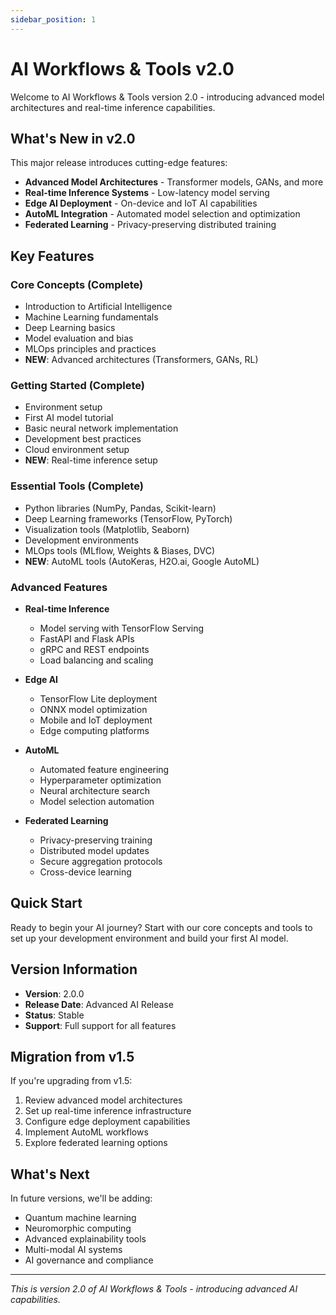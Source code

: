 ```yaml
---
sidebar_position: 1
---
```


# AI Workflows & Tools v2.0

Welcome to AI Workflows & Tools version 2.0 - introducing advanced model architectures and real-time inference capabilities.

## What's New in v2.0

This major release introduces cutting-edge features:

- **Advanced Model Architectures** - Transformer models, GANs, and more
- **Real-time Inference Systems** - Low-latency model serving
- **Edge AI Deployment** - On-device and IoT AI capabilities
- **AutoML Integration** - Automated model selection and optimization
- **Federated Learning** - Privacy-preserving distributed training

## Key Features

### Core Concepts (Complete)
- Introduction to Artificial Intelligence
- Machine Learning fundamentals
- Deep Learning basics
- Model evaluation and bias
- MLOps principles and practices
- **NEW**: Advanced architectures (Transformers, GANs, RL)

### Getting Started (Complete)
- Environment setup
- First AI model tutorial
- Basic neural network implementation
- Development best practices
- Cloud environment setup
- **NEW**: Real-time inference setup

### Essential Tools (Complete)
- Python libraries (NumPy, Pandas, Scikit-learn)
- Deep Learning frameworks (TensorFlow, PyTorch)
- Visualization tools (Matplotlib, Seaborn)
- Development environments
- MLOps tools (MLflow, Weights & Biases, DVC)
- **NEW**: AutoML tools (AutoKeras, H2O.ai, Google AutoML)

### Advanced Features
- **Real-time Inference**
  - Model serving with TensorFlow Serving
  - FastAPI and Flask APIs
  - gRPC and REST endpoints
  - Load balancing and scaling

- **Edge AI**
  - TensorFlow Lite deployment
  - ONNX model optimization
  - Mobile and IoT deployment
  - Edge computing platforms

- **AutoML**
  - Automated feature engineering
  - Hyperparameter optimization
  - Neural architecture search
  - Model selection automation

- **Federated Learning**
  - Privacy-preserving training
  - Distributed model updates
  - Secure aggregation protocols
  - Cross-device learning

## Quick Start

Ready to begin your AI journey? Start with our core concepts and tools to set up your development environment and build your first AI model.

## Version Information

- **Version**: 2.0.0
- **Release Date**: Advanced AI Release
- **Status**: Stable
- **Support**: Full support for all features

## Migration from v1.5

If you're upgrading from v1.5:
1. Review advanced model architectures
2. Set up real-time inference infrastructure
3. Configure edge deployment capabilities
4. Implement AutoML workflows
5. Explore federated learning options

## What's Next

In future versions, we'll be adding:
- Quantum machine learning
- Neuromorphic computing
- Advanced explainability tools
- Multi-modal AI systems
- AI governance and compliance

---

*This is version 2.0 of AI Workflows & Tools - introducing advanced AI capabilities.*
